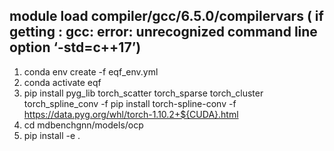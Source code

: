 ## module load compiler/gcc/6.5.0/compilervars ( if getting : gcc: error: unrecognized command line option ‘-std=c++17’)
1. conda env create -f eqf_env.yml
2. conda activate eqf
3. pip install pyg_lib torch_scatter torch_sparse torch_cluster torch_spline_conv -f pip install torch-spline-conv -f https://data.pyg.org/whl/torch-1.10.2+${CUDA}.html
4. cd mdbenchgnn/models/ocp
5. pip install -e .

